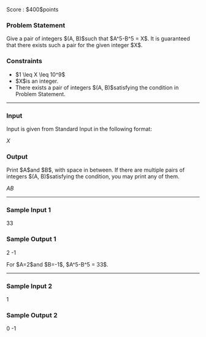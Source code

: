 
<div>

<span>

<span>

<p>
Score : $400$points
</p>

<div>

<section>

### **Problem Statement**

<p>
Give a pair of integers $(A, B)$such that $A^5-B^5 = X$.
It is guaranteed that there exists such a pair for the given integer $X$.
</p>

</section>

</div>

<div>

<section>

### **Constraints**

<ul>

<li>
$1 \leq X \leq 10^9$
</li>

<li>
$X$is an integer.
</li>

<li>
There exists a pair of integers $(A, B)$satisfying the condition in Problem Statement.
</li>

</ul>

</section>

</div>

---

<div>

<div>

<section>

### **Input**

<p>
Input is given from Standard Input in the following format:
</p>

<div>

$X$
</div>

</section>

</div>

<div>

<section>

### **Output**

<p>
Print $A$and $B$, with space in between.
If there are multiple pairs of integers $(A, B)$satisfying the condition, you may print any of them.
</p>

<div>

$A$$B$
</div>

</section>

</div>

</div>

---

<div>

<section>

### **Sample Input 1**

<div>

33

</div>

</section>

</div>

<div>

<section>

### **Sample Output 1**

<div>

2 -1

</div>

<p>
For $A=2$and $B=-1$, $A^5-B^5 = 33$.
</p>

</section>

</div>

---

<div>

<section>

### **Sample Input 2**

<div>

1

</div>

</section>

</div>

<div>

<section>

### **Sample Output 2**

<div>

0 -1

</div>

</section>

</div>

</span>

</span>

</div>
